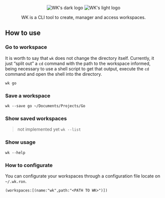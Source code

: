 <p align="center">
    <img src="https://user-images.githubusercontent.com/23109089/171970710-a72e7506-9e55-4f1c-8089-bd331cd68aa4.png#gh-dark-mode-only" alt="WK's dark logo" />
    <img src="https://user-images.githubusercontent.com/23109089/171970769-e07ffa29-5a19-4893-9610-8c1a08e8972e.png#gh-light-mode-only" alt="WK's light logo" />
</p>


<p align="center">
WK is a CLI tool to create, manager and access workspaces.
</p>

## How to use

### Go to workspace
It is worth to say that `wk` does not change the directory itself. Currently, it just “split out” a `cd` command with the path to the workspace informed, being necessary to use a shell script to get that output, execute the `cd` command and open the shell into the directory.

```wk go```

### Save a workspace
```wk --save go ~/Documents/Projects/Go```

### Show saved workspaces
> not implemented yet
```wk --list```

### Show usage
```wk --help```

### How to configurate
You can configurate your workspaces through a configuration file locate on `~/.wk.ron`.

```ron
(workspaces:[(name:"wk",path:"<PATH TO WK>")])
```
